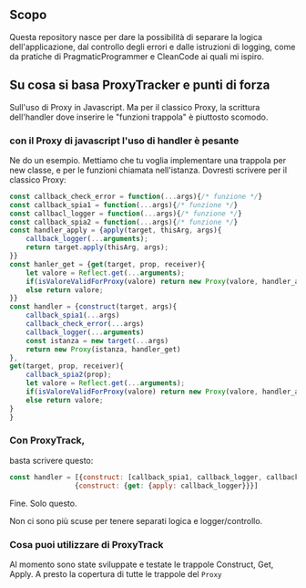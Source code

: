 ## Scopo
Questa repository nasce per dare la possibilità di separare la logica dell'applicazione,
dal controllo degli errori e dalle istruzioni di logging,
come da pratiche di PragmaticProgrammer e CleanCode ai quali mi ispiro.

## Su cosa si basa ProxyTracker e punti di forza
Sull'uso di Proxy in Javascript. Ma per il classico Proxy, 
la scrittura dell'handler dove inserire le "funzioni trappola" è piuttosto scomodo.

### con il Proxy di javascript l'uso di handler è pesante
Ne do un esempio. Mettiamo che tu voglia implementare una trappola per new classe,
e per le funzioni chiamata nell'istanza.
Dovresti scrivere per il classico Proxy:
```js
const callback_check_error = function(...args){/* funzione */}
const callback_spia1 = function(...args){/* funzione */}
const callbacl_logger = function(...args){/* funzione */}
const callback_spia2 = function(...args){/* funzione */}
const handler_apply = {apply(target, thisArg, args){
    callback_logger(...arguments);
    return target.apply(thisArg, args);
}}
const hanler_get = {get(target, prop, receiver){
    let valore = Reflect.get(...arguments);
    if(isValoreValidForProxy(valore) return new Proxy(valore, handler_apply)
    else return valore;
}}
const handler = {construct(target, args){
    callback_spia1(...args)
    callback_check_error(...args)
    callback_logger(...arguments)
    const istanza = new target(...args)
    return new Proxy(istanza, handler_get)
},
get(target, prop, receiver){
    callback_spia2(prop);
    let valore = Reflect.get(...arguments);
    if(isValoreValidForProxy(valore) return new Proxy(valore, handler_apply)
    else return valore;
}
}
```

### Con ProxyTrack,
basta scrivere questo:
```js
const handler = [{construct: [callback_spia1, callback_logger, callback_check_error], get: callback_spia2},
                {construct: {get: {apply: callback_logger}}}]
```
Fine. Solo questo.

Non ci sono più scuse per tenere separati logica e logger/controllo.

### Cosa puoi utilizzare di ProxyTrack
Al momento sono state sviluppate e testate le trappole Construct, Get, Apply. A presto la copertura di tutte le trappole del `Proxy`


